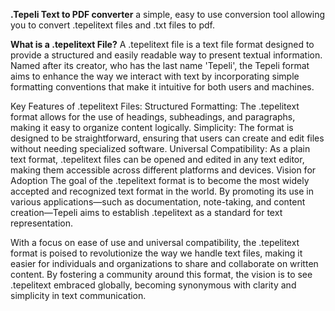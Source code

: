 **.Tepeli Text to PDF converter**
a simple, easy to use conversion tool allowing you to convert .tepelitext files and .txt files to pdf.

**What is a .tepelitext File?**
A .tepelitext file is a text file format designed to provide a structured and easily readable way to present textual information. Named after its creator, who has the last name 'Tepeli', the Tepeli format aims to enhance the way we interact with text by incorporating simple formatting conventions that make it intuitive for both users and machines.

Key Features of .tepelitext Files:
Structured Formatting: The .tepelitext format allows for the use of headings, subheadings, and paragraphs, making it easy to organize content logically.
Simplicity: The format is designed to be straightforward, ensuring that users can create and edit files without needing specialized software.
Universal Compatibility: As a plain text format, .tepelitext files can be opened and edited in any text editor, making them accessible across different platforms and devices.
Vision for Adoption
The goal of the .tepelitext format is to become the most widely accepted and recognized text format in the world. By promoting its use in various applications—such as documentation, note-taking, and content creation—Tepeli aims to establish .tepelitext as a standard for text representation.

With a focus on ease of use and universal compatibility, the .tepelitext format is poised to revolutionize the way we handle text files, making it easier for individuals and organizations to share and collaborate on written content. By fostering a community around this format, the vision is to see .tepelitext embraced globally, becoming synonymous with clarity and simplicity in text communication.
